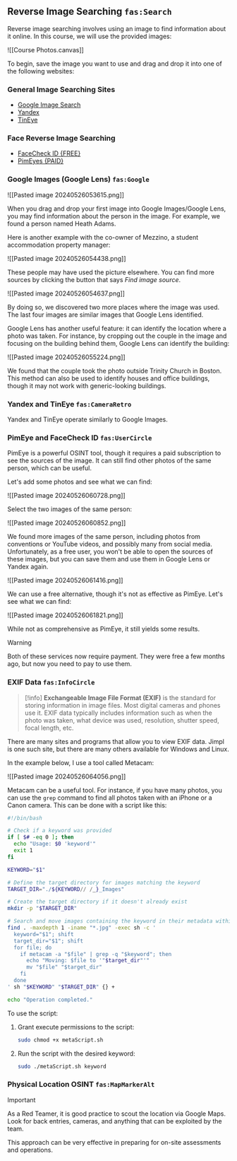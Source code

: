 ## Reverse Image Searching `fas:Search`

Reverse image searching involves using an image to find information about it online. In this course, we will use the provided images:

![[Course Photos.canvas]]

To begin, save the image you want to use and drag and drop it into one of the following websites:

### General Image Searching Sites
- [Google Image Search](https://images.google.com/)
- [Yandex](https://yandex.com/images/)
- [TinEye](https://tineye.com/)

### Face Reverse Image Searching
- [FaceCheck ID {FREE}](https://facecheck.id/)
- [PimEyes {PAID}](https://pimeyes.com/en)

### Google Images (Google Lens) `fas:Google`
![[Pasted image 20240526053615.png]]

When you drag and drop your first image into Google Images/Google Lens, you may find information about the person in the image. For example, we found a person named Heath Adams.

Here is another example with the co-owner of Mezzino, a student accommodation property manager:

![[Pasted image 20240526054438.png]]

These people may have used the picture elsewhere. You can find more sources by clicking the button that says *Find image source*.

![[Pasted image 20240526054637.png]]

By doing so, we discovered two more places where the image was used. The last four images are similar images that Google Lens identified.

Google Lens has another useful feature: it can identify the location where a photo was taken. For instance, by cropping out the couple in the image and focusing on the building behind them, Google Lens can identify the building:

![[Pasted image 20240526055224.png]]

We found that the couple took the photo outside Trinity Church in Boston. This method can also be used to identify houses and office buildings, though it may not work with generic-looking buildings.

### Yandex and TinEye `fas:CameraRetro`
Yandex and TinEye operate similarly to Google Images.

### PimEye and FaceCheck ID `fas:UserCircle`
PimEye is a powerful OSINT tool, though it requires a paid subscription to see the sources of the image. It can still find other photos of the same person, which can be useful.

Let's add some photos and see what we can find:

![[Pasted image 20240526060728.png]]

Select the two images of the same person:

![[Pasted image 20240526060852.png]]

We found more images of the same person, including photos from conventions or YouTube videos, and possibly many from social media. Unfortunately, as a free user, you won't be able to open the sources of these images, but you can save them and use them in Google Lens or Yandex again.

![[Pasted image 20240526061416.png]]

We can use a free alternative, though it's not as effective as PimEye. Let's see what we can find:

![[Pasted image 20240526061821.png]]

While not as comprehensive as PimEye, it still yields some results.

> [!warning]
> Both of these services now require payment. They were free a few months ago, but now you need to pay to use them.

### EXIF Data `fas:InfoCircle`

> [!info]
> **Exchangeable Image File Format (EXIF)** is the standard for storing information in image files. Most digital cameras and phones use it. EXIF data typically includes information such as when the photo was taken, what device was used, resolution, shutter speed, focal length, etc.

There are many sites and programs that allow you to view EXIF data. Jimpl is one such site, but there are many others available for Windows and Linux.

In the example below, I use a tool called Metacam:

![[Pasted image 20240526064056.png]]

Metacam can be a useful tool. For instance, if you have many photos, you can use the `grep` command to find all photos taken with an iPhone or a Canon camera. This can be done with a script like this:

```bash
#!/bin/bash

# Check if a keyword was provided
if [ $# -eq 0 ]; then
  echo "Usage: $0 'keyword'"
  exit 1
fi

KEYWORD="$1"

# Define the target directory for images matching the keyword
TARGET_DIR="./${KEYWORD// /_}_Images"

# Create the target directory if it doesn't already exist
mkdir -p "$TARGET_DIR"

# Search and move images containing the keyword in their metadata within the current directory
find . -maxdepth 1 -iname "*.jpg" -exec sh -c '
  keyword="$1"; shift
  target_dir="$1"; shift
  for file; do
    if metacam -a "$file" | grep -q "$keyword"; then
      echo "Moving: $file to '"$target_dir"'"
      mv "$file" "$target_dir"
    fi
  done
' sh "$KEYWORD" "$TARGET_DIR" {} +

echo "Operation completed."
```

To use the script:

1. Grant execute permissions to the script:
   ```bash
   sudo chmod +x metaScript.sh
   ```

2. Run the script with the desired keyword:
   ```bash
   sudo ./metaScript.sh keyword
   ```

### Physical Location OSINT `fas:MapMarkerAlt`

> [!important]
> As a Red Teamer, it is good practice to scout the location via Google Maps. Look for back entries, cameras, and anything that can be exploited by the team.

This approach can be very effective in preparing for on-site assessments and operations.